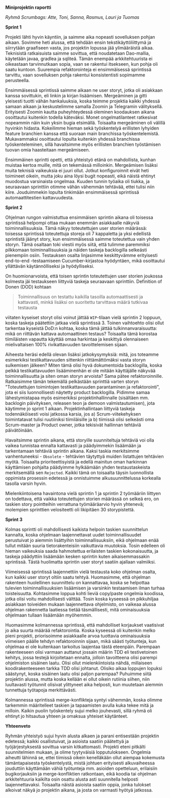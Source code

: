 **Miniprojektin raportti**

*Ryhmä Scrumbags: Atte, Toni, Sanna, Rasmus, Lauri ja Tuomas*
 

**Sprint 1**

Projekti lähti hyvin käyntiin, ja saimme aika nopeasti sovelluksen pohjan aikaan. Sovimme heti alussa, että tehdään ensin tekstikäyttöliittymä ja siirrytään graafiseen vasta, jos projektin lopussa jää ylimääräistä aikaa. Teknisistä ratkaisuista saimme sovittua, että noudatetaan Dao-mallia, käytetään javaa, gradlea ja sqliteä. Tämän enempää arkkitehtuurista ei oikeastaan tarvinnutkaan sopia, vaan se rakentui itsekseen, kun pohja oli saatu kuntoon. Suurempia refaktorointeja ei ensimmäisessä sprintissä tarvittu, vaan sovelluksen pohja rakentui konsistentisti sopimamme perusteella.

Ensimmäisessä sprintissä saimme aikaan ne user storyt, jotka oli asiakkaan kanssa sovittukin, eli linkin ja kirjan lisäämisen. Mergeäminen ja gitti yleisesti tuotti vähän hankaluuksia, koska teimme projektia kaikki yhdessä samaan aikaan ja keskustelimme samalla Zoomin ja Telegramin välityksellä. Erityisesti Zoomin kautta puheyhteydessä oleminen koodauksen aikana osoittautui kuitenkin todella käteväksi. Monet ongelmatilanteet ratkesivat nopeammin näin kuin yksin bugia etsimällä. Toisaalta mergeäminen oli välillä hyvinkin hidasta. Kokeilimme hieman sekä työskentelyä erillisten lyhyiden feature branchien kanssa että suoraan main branchissa työskentelemistä. Mukavammaksi osoittautui lopulta kuitenkin yhdessä branchissa työskenteleminen, sillä havaitsimme myös erillisten branchien työstämisen tuovan omia haasteitaan mergeämiseen.

Ensimmäinen sprintti opetti, että yhteistyö etänä on mahdollista, kunhan muistaa kertoa muille, mitä on tekemässä milloinkin. Mergeämisen lisäksi muita teknisiä vaikeuksia ei juuri ollut. Jotkut konfiguroinnit eivät heti toimineet oikein, mutta joku aina löysi bugit nopeasti, eikä näistä ehtinyt muodostua varsinaista ongelmaa. Kuuden tunnin työaika oli tiukka, ja seuraavaan sprinttiin otimme vähän vähemmän tehtävää, ettei tulisi niin kiire. Jouduimmekin lopulta tinkimään ensimmäisessä sprintissä automaattitestien kattavuudesta.

**Sprint 2**

Ohjelman rungon valmistuttua ensimmäisen sprintin aikana oli toisessa sprintissä helpompi ottaa mukaan enemmän asiakkaalle näkyviä toiminnallisuuksia. Tämä näkyy toteutettujen user storien määrässä: toisessa sprintissä toteutettuja storeja oli 7 kappaletta ja yksi edellistä sprintistä jäänyt story, kun ensimmäisessä saimme toteutettua vain yhden storyn. Tämä osaltaan toki viestii myös siitä, että tulimme paremmiksi pilkkomaan toiminnallisuuksia ja näiden taskeja backlogilla selkeästi pienempiin osiin. Testauksen osalta linjasimme keskittyvämme erityisesti end-to-end -testaamiseen Cucumber-kirjastoa hyödyntäen, mikä osoittautui yllättävän käytännölliseksi ja hyödylliseksi.

On huomionarvoista, että toisen sprintin toteutettujen user storien joukossa kolmesta jäi testaukseen liittyviä taskeja seuraavaan sprinttiin. Definition of Donen (DOD) kohtaan
> Toiminnallisuus on testattu kaikilla tasoilla automaattisesti ja kattavasti, minkä lisäksi on suoritettu tarvittava määrä tutkivaa testausta

viitaten kyseiset storyt olisi voinut jättää `WIP`-tilaan vielä sprintin 2 loppuun, koska taskeja päätettiin jatkaa vielä sprintissä 3. Toinen vaihtoehto olisi ollut tarkentaa kyseistä DoD:n kohtaa, koska tämä jättää tulkinnanvaraisuutta: mikä on riittävän kattava automaattinen testaus? Toisaalta tämä korostaa tiimiläisten vapautta käyttää omaa harkintaa ja keskittyä olennaiseen mielivaltaisen 100% rivikattavuuden tavoittelemisen sijaan. 

Aiheesta heräsi edellä olevan lisäksi jatkokysymyksiä: mitä, jos toteamme esimerkiksi testikattavuuden sittenkin riittämättömäksi vasta storyn sulkemisen jälkeen? Miten tämä olisi hyvä dokumentoida backlogilla, koska pelkkä testikattavuuden lisääminenhän ei ole mitään käyttäjälle näkyvää toiminnallisuutta ja siten oman storyn arvoista? Sama pätee refaktoroinnille. Ratkaisimme tämän tekemällä pelkästään sprinttiä varten storyn "Toteutettujen toimintojen testikattavuuden parantaminen ja refaktorointi", jota ei siis luonnollisesti näytetty product backlogilla. Pidimme samaa lähestymistapaa myös esimerkiksi projektinhallinnalle (sisältäen mm. backlogin päivityksen, releasen teon ja demoon valmistautumisen), jota käytimme jo sprint 1 aikaan. Projektinhallintaan liittyviä taskeja todennäköisesti voisi jatkossa karsia, jos a) Scrum-viitekehyksen toimintatavat tulisi ruutiiniksi tiimiläisille ja b) tiimissä olisi selkeästi oma Scrum-master ja Product owner, jotka tekisivät hallinnan tehtäviä päivätöinään.

Havaitsimme sprintin aikana, että storyille suunniteltuja tehtäviä voi olla vaikea tunnistaa ennalta kattavasti ja päädyimmekin lisäämään ja tarkentamaan tehtäviä sprintin aikana. Kaksi taskia merkitsimme vanhentuneeksi - `Obsolete` - tehtävien täytyttyä muiden listattujen tehtävien myötä. Toisaalta prioriteettisyistä ja edellä mainitun oman harkinnan käyttämisen pohjalta päädyimme hylkäämään yhden testaustaskeista merkitsemällä sen `Rejected`. Kaikki tämä on toisaalta täysin luonnollista oppimista prosessin edetessä ja onnistuimme alkusuunnittelussa korkealla tasolla varsin hyvin.

Mielenkiintoisena havaintona vielä sprintin 1 ja sprintin 2 työmääriin liittyen on todettava, että vaikka toteutettujen storien määrässä on selkeä ero, on taskien story pointteihin verrattuna työmääräarvio hyvin yhtenevä; molempien sprinttien velositeetti oli likipitäen 30 storypistettä.

**Sprint 3**

Kolmas sprintti oli mahdollisesti kaikista helpoin taskien suunnittelun kannalta, koska ohjelmaan laajennettavat uudet toiminnallisuudet perustuivat jo aiemmin lisättyihin toiminnallisuuksiin, eikä ohjelmaan enää tullut mitään suuria tietorakenteisiin vaikuttavia muutoksia. Tosin edelleen oli hieman vaikeuksia saada hahmotettua erilaisten taskien kokonaisuutta, ja taskeja päädyttiin lisäämään kesken sprintin kuten aikaisemmassakin sprintissä. Tästä huolimatta sprintin user storyt saatiin ajallaan valmiiksi.

Viimeisessä sprintissä laajennettiin vielä testausta koko ohjelman osalta, kun kaikki user storyt oltiin saatu tehtyä. Huomasimme, että ohjelman rakenteen huolellinen suunnittelu on kannattavaa, koska se helpottaa tulevien toiminnallisuuksien lisäämisen ja varsinkin testaamisen ilman turhaa toisteisuutta. Kohtasimme loppua kohti lieviä copy/paste ongelmia koodissa, jotka olisi voitu mahdollisesti välttää. Tosin koska kyseessä on pikkuhiljaa asiakkaan toiveiden mukaan laajennettava ohjelmisto, on vaikeaa alussa ohjelman rakennetta laatiessa tietää täsmällisesti, mitä ominaisuuksia ohjelmaan tullaan lisäämään myöhemmin.

Huomasimme kolmannessa sprintissä, että mahdolliset korjaukset vaatisivat jo aika suurta määrää refaktorointia. Koska kyseessä oli kuitenkin melko pieni projekti, priorisoimme asiakkaalle arvoa tuottavia ominaisuuksia viimeisen päälle tehdyn refaktoroinnin sijaan, mikä säästi työtunteja, kun ohjelmaa ei ole kuitenkaan tarkoitus laajentaa tästä eteenpäin. Parempaan rakenteeseen olisi varmaan auttanut jossain määrin TDD eli testivetoinen kehitys, jossa testejä kirjoitetaan ennalta, jolloin tavoitteena olisi parempi ohjelmiston sisäinen laatu. Olisi ollut mielenkiintoista nähdä, millaiseen koodirakenteeseen tarkka TDD olisi johtanut. Olisiko aikaa loppujen lopuksi säästynyt, koska sisäinen laatu olisi paljon parempaa? Puhuimme siitä projektin alussa, mutta koska kellään ei ollut oikein rutiinia siihen, niin luultavasti työtunnit olisivat ylittyneet aika helposti, kun muutetaan aiemmin tunnettuja työtapoja merkittävästi.

Kolmannessa sprintissä merge-konflikteja syntyi vähemmän, koska olimme tarkemmin määritelleet taskien ja tapaamisten avulla kuka tekee mitä ja milloin. Kaikin puolin työskentely sujui melko jouhevasti, sillä ryhmä oli ehtinyt jo hitsautua yhteen ja omaksua yhteiset käytänteet.

**Yhteenveto**

Ryhmän yhteistyö sujui hyvin alusta alkaen ja parani entisestään projektin edetessä; kaikki osallistuivat, ja asioista saatiin päätettyä ja työjärjestyksestä sovittua varsin kitkattomasti. Projekti eteni pitkälti suunnitelmien mukaan, ja olime tyytyväisiä lopputulokseen. Ongelmia aiheutti lähinnä se, ettei tiimissä oikein kenelläkään ollut aiempaa kokemusta tämäntapaisesta työskentelystä, mistä johtuen erityisesti alkuvaiheessa jouduttiin käyttämään vähiä työtunteja mm. asioiden opetteluun, erilaisiin bugikorjauksiin ja merge-konfliktien ratkontaan, eikä koodia tai ohjelman arkkitehtuuria kaikilta osin osattu alusta asti suunnitella helposti laajennettavaksi. Toisaalta näistä asioista saatiin oppia, jonka tulokset alkoivat näkyä jo projektin aikana, ja josta on varmasti hyötyä jatkossa.

